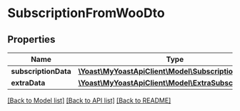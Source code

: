 # SubscriptionFromWooDto

## Properties
Name | Type | Description | Notes
------------ | ------------- | ------------- | -------------
**subscriptionData** | [**\Yoast\MyYoastApiClient\Model\SubscriptionData**](SubscriptionData.md) |  | 
**extraData** | [**\Yoast\MyYoastApiClient\Model\ExtraSubscriptionData**](ExtraSubscriptionData.md) |  | 

[[Back to Model list]](../../README.md#documentation-for-models) [[Back to API list]](../../README.md#documentation-for-api-endpoints) [[Back to README]](../../README.md)

